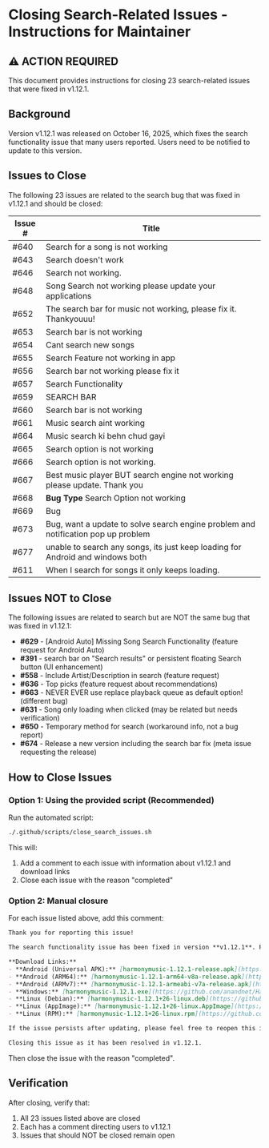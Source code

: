 # Closing Search-Related Issues - Instructions for Maintainer

## ⚠️ ACTION REQUIRED

This document provides instructions for closing 23 search-related issues that were fixed in v1.12.1.

## Background

Version v1.12.1 was released on October 16, 2025, which fixes the search functionality issue that many users reported. Users need to be notified to update to this version.

## Issues to Close

The following 23 issues are related to the search bug that was fixed in v1.12.1 and should be closed:

| Issue # | Title |
|---------|-------|
| #640 | Search for a song is not working |
| #643 | Search doesn't work |
| #646 | Search not working. |
| #648 | Song Search not working please update your applications |
| #652 | The search bar for music not working, please fix it. Thankyouuu! |
| #653 | Search bar is not working |
| #654 | Cant search new songs |
| #655 | Search Feature not working in app |
| #656 | Search bar not working please fix it |
| #657 | Search Functionality |
| #659 | SEARCH BAR |
| #660 | Search bar is not working |
| #661 | Music search aint working |
| #664 | Music search ki behn chud gayi |
| #665 | Search option is not working |
| #666 | Search option is not working. |
| #667 | Best music player BUT search engine not working please update. Thank you |
| #668 | **Bug Type** Search Option not working |
| #669 | Bug |
| #673 | Bug, want a update to solve search engine problem and notification pop up problem |
| #677 | unable to search any songs, its just keep loading for Android and windows both |
| #611 | When I search for songs it only keeps loading. |

## Issues NOT to Close

The following issues are related to search but are NOT the same bug that was fixed in v1.12.1:

- **#629** - [Android Auto] Missing Song Search Functionality (feature request for Android Auto)
- **#391** - search bar on "Search results" or persistent floating Search button (UI enhancement)
- **#558** - Include Artist/Description in search (feature request)
- **#636** - Top picks (feature request about recommendations)
- **#663** - NEVER EVER use replace playback queue as default option! (different bug)
- **#631** - Song only loading when clicked (may be related but needs verification)
- **#650** - Temporary method for search (workaround info, not a bug report)
- **#674** - Release a new version including the search bar fix (meta issue requesting the release)

## How to Close Issues

### Option 1: Using the provided script (Recommended)

Run the automated script:

```bash
./.github/scripts/close_search_issues.sh
```

This will:
1. Add a comment to each issue with information about v1.12.1 and download links
2. Close each issue with the reason "completed"

### Option 2: Manual closure

For each issue listed above, add this comment:

```markdown
Thank you for reporting this issue! 

The search functionality issue has been fixed in version **v1.12.1**. Please update to the latest version from the [releases page](https://github.com/anandnet/Harmony-Music/releases/tag/v1.12.1).

**Download Links:**
- **Android (Universal APK):** [harmonymusic-1.12.1-release.apk](https://github.com/anandnet/Harmony-Music/releases/download/v1.12.1/harmonymusic-1.12.1-release.apk)
- **Android (ARM64):** [harmonymusic-1.12.1-arm64-v8a-release.apk](https://github.com/anandnet/Harmony-Music/releases/download/v1.12.1/harmonymusic-1.12.1-arm64-v8a-release.apk)
- **Android (ARMv7):** [harmonymusic-1.12.1-armeabi-v7a-release.apk](https://github.com/anandnet/Harmony-Music/releases/download/v1.12.1/harmonymusic-1.12.1-armeabi-v7a-release.apk)
- **Windows:** [harmonymusic-1.12.1.exe](https://github.com/anandnet/Harmony-Music/releases/download/v1.12.1/harmonymusic-1.12.1.exe)
- **Linux (Debian):** [harmonymusic-1.12.1+26-linux.deb](https://github.com/anandnet/Harmony-Music/releases/download/v1.12.1/harmonymusic-1.12.1%2B26-linux.deb)
- **Linux (AppImage):** [harmonymusic-1.12.1+26-linux.AppImage](https://github.com/anandnet/Harmony-Music/releases/download/v1.12.1/harmonymusic-1.12.1%2B26-linux.AppImage)
- **Linux (RPM):** [harmonymusic-1.12.1+26-linux.rpm](https://github.com/anandnet/Harmony-Music/releases/download/v1.12.1/harmonymusic-1.12.1%2B26-linux.rpm)

If the issue persists after updating, please feel free to reopen this issue or create a new one with details about your setup.

Closing this issue as it has been resolved in v1.12.1.
```

Then close the issue with the reason "completed".

## Verification

After closing, verify that:
1. All 23 issues listed above are closed
2. Each has a comment directing users to v1.12.1
3. Issues that should NOT be closed remain open
